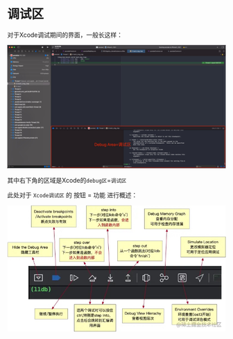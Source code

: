 # 调试区

对于Xcode调试期间的界面，一般长这样：

![xcode_ui_debug_area](../assets/img/xcode_ui_debug_area.jpg)

其中右下角的区域是Xcode的`debug区`=`调试区`

此处对于 `Xcode调试区` 的 按钮 = 功能 进行概述：

![xcode_debug_area_button_functions](../assets/img/xcode_debug_area_button_functions.jpg)
